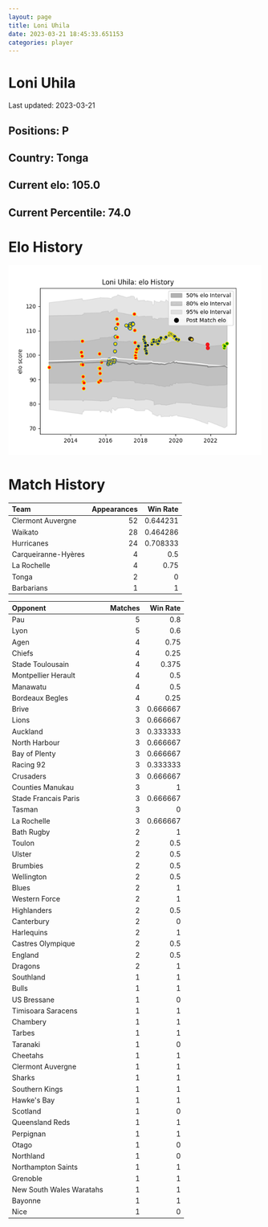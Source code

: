 ```yaml
---  
layout: page  
title: Loni Uhila  
date: 2023-03-21 18:45:33.651153  
categories: player  
---
```

# Loni Uhila


Last updated: 2023-03-21
## Positions: P

## Country: Tonga

## Current elo: 105.0

## Current Percentile: 74.0

# Elo History


![elo history](history_LoniUhila.png)
# Match History


| Team                |   Appearances |   Win Rate |
|:--------------------|--------------:|-----------:|
| Clermont Auvergne   |            52 |   0.644231 |
| Waikato             |            28 |   0.464286 |
| Hurricanes          |            24 |   0.708333 |
| Carqueiranne-Hyères |             4 |   0.5      |
| La Rochelle         |             4 |   0.75     |
| Tonga               |             2 |   0        |
| Barbarians          |             1 |   1        |

| Opponent                 |   Matches |   Win Rate |
|:-------------------------|----------:|-----------:|
| Pau                      |         5 |   0.8      |
| Lyon                     |         5 |   0.6      |
| Agen                     |         4 |   0.75     |
| Chiefs                   |         4 |   0.25     |
| Stade Toulousain         |         4 |   0.375    |
| Montpellier Herault      |         4 |   0.5      |
| Manawatu                 |         4 |   0.5      |
| Bordeaux Begles          |         4 |   0.25     |
| Brive                    |         3 |   0.666667 |
| Lions                    |         3 |   0.666667 |
| Auckland                 |         3 |   0.333333 |
| North Harbour            |         3 |   0.666667 |
| Bay of Plenty            |         3 |   0.666667 |
| Racing 92                |         3 |   0.333333 |
| Crusaders                |         3 |   0.666667 |
| Counties Manukau         |         3 |   1        |
| Stade Francais Paris     |         3 |   0.666667 |
| Tasman                   |         3 |   0        |
| La Rochelle              |         3 |   0.666667 |
| Bath Rugby               |         2 |   1        |
| Toulon                   |         2 |   0.5      |
| Ulster                   |         2 |   0.5      |
| Brumbies                 |         2 |   0.5      |
| Wellington               |         2 |   0.5      |
| Blues                    |         2 |   1        |
| Western Force            |         2 |   1        |
| Highlanders              |         2 |   0.5      |
| Canterbury               |         2 |   0        |
| Harlequins               |         2 |   1        |
| Castres Olympique        |         2 |   0.5      |
| England                  |         2 |   0.5      |
| Dragons                  |         2 |   1        |
| Southland                |         1 |   1        |
| Bulls                    |         1 |   1        |
| US Bressane              |         1 |   0        |
| Timisoara Saracens       |         1 |   1        |
| Chambery                 |         1 |   1        |
| Tarbes                   |         1 |   1        |
| Taranaki                 |         1 |   0        |
| Cheetahs                 |         1 |   1        |
| Clermont Auvergne        |         1 |   1        |
| Sharks                   |         1 |   1        |
| Southern Kings           |         1 |   1        |
| Hawke's Bay              |         1 |   1        |
| Scotland                 |         1 |   0        |
| Queensland Reds          |         1 |   1        |
| Perpignan                |         1 |   1        |
| Otago                    |         1 |   0        |
| Northland                |         1 |   0        |
| Northampton Saints       |         1 |   1        |
| Grenoble                 |         1 |   1        |
| New South Wales Waratahs |         1 |   1        |
| Bayonne                  |         1 |   1        |
| Nice                     |         1 |   0        |